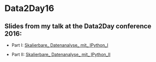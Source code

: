 # Data2Day16

## Slides from my talk at the Data2Day conference 2016:

* Part I: [Skalierbare_ Datenanalyse_ mit_ IPython_I](https://github.com/keuperj/Data2Day16/blob/master/Skalierbare_%20Datenanalyse_%20mit_%20IPython_I.ipynb) 

* Part II: [Skalierbare_ Datenanalyse_ mit_ IPython_II](https://github.com/keuperj/Data2Day16/blob/master/Dask.ipynb)
